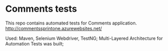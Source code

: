 # Comments tests

This repo contains automated tests for Comments application.
http://commentssprintone.azurewebsites.net/

Used: Maven, Selenium Webdriver, TestNG; 
Multi-Layered Architecture for Automation Tests was built; 

